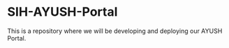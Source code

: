 # SIH-AYUSH-Portal
This is a repository where we will be developing and deploying our AYUSH Portal.

